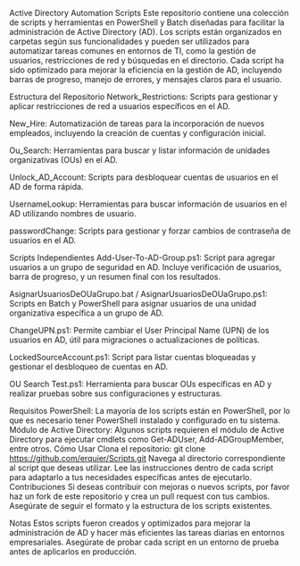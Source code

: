 Active Directory Automation Scripts
Este repositorio contiene una colección de scripts y herramientas en PowerShell y Batch diseñadas para facilitar la administración de Active Directory (AD). Los scripts están organizados en carpetas según sus funcionalidades y pueden ser utilizados para automatizar tareas comunes en entornos de TI, como la gestión de usuarios, restricciones de red y búsquedas en el directorio. Cada script ha sido optimizado para mejorar la eficiencia en la gestión de AD, incluyendo barras de progreso, manejo de errores, y mensajes claros para el usuario.

Estructura del Repositorio
Network_Restrictions: Scripts para gestionar y aplicar restricciones de red a usuarios específicos en el AD.

New_Hire: Automatización de tareas para la incorporación de nuevos empleados, incluyendo la creación de cuentas y configuración inicial.

Ou_Search: Herramientas para buscar y listar información de unidades organizativas (OUs) en el AD.

Unlock_AD_Account: Scripts para desbloquear cuentas de usuarios en el AD de forma rápida.

UsernameLookup: Herramientas para buscar información de usuarios en el AD utilizando nombres de usuario.

passwordChange: Scripts para gestionar y forzar cambios de contraseña de usuarios en el AD.

Scripts Independientes
Add-User-To-AD-Group.ps1: Script para agregar usuarios a un grupo de seguridad en AD. Incluye verificación de usuarios, barra de progreso, y un resumen final con los resultados.

AsignarUsuariosDeOUaGrupo.bat / AsignarUsuariosDeOUaGrupo.ps1: Scripts en Batch y PowerShell para asignar usuarios de una unidad organizativa específica a un grupo de AD.

ChangeUPN.ps1: Permite cambiar el User Principal Name (UPN) de los usuarios en AD, útil para migraciones o actualizaciones de políticas.

LockedSourceAccount.ps1: Script para listar cuentas bloqueadas y gestionar el desbloqueo de cuentas en AD.

OU Search Test.ps1: Herramienta para buscar OUs específicas en AD y realizar pruebas sobre sus configuraciones y estructuras.

Requisitos
PowerShell: La mayoría de los scripts están en PowerShell, por lo que es necesario tener PowerShell instalado y configurado en tu sistema.
Módulo de Active Directory: Algunos scripts requieren el módulo de Active Directory para ejecutar cmdlets como Get-ADUser, Add-ADGroupMember, entre otros.
Cómo Usar
Clona el repositorio: git clone https://github.com/erquier/Scripts.git
Navega al directorio correspondiente al script que deseas utilizar.
Lee las instrucciones dentro de cada script para adaptarlo a tus necesidades específicas antes de ejecutarlo.
Contribuciones
Si deseas contribuir con mejoras o nuevos scripts, por favor haz un fork de este repositorio y crea un pull request con tus cambios. Asegúrate de seguir el formato y la estructura de los scripts existentes.

Notas
Estos scripts fueron creados y optimizados para mejorar la administración de AD y hacer más eficientes las tareas diarias en entornos empresariales. Asegúrate de probar cada script en un entorno de prueba antes de aplicarlos en producción.
